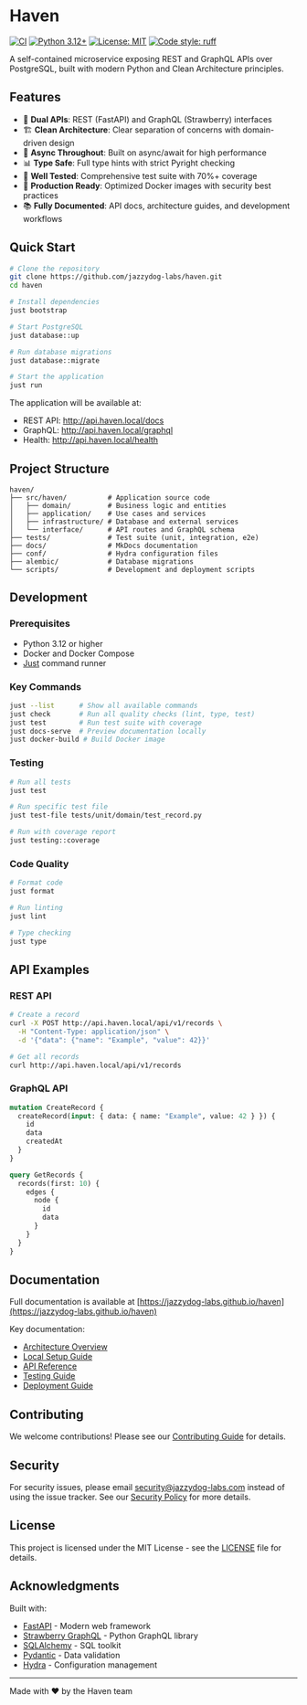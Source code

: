 # Haven

[![CI](https://github.com/jazzydog-labs/haven/actions/workflows/ci.yml/badge.svg)](https://github.com/jazzydog-labs/haven/actions/workflows/ci.yml)
[![Python 3.12+](https://img.shields.io/badge/python-3.12+-blue.svg)](https://www.python.org/downloads/)
[![License: MIT](https://img.shields.io/badge/License-MIT-yellow.svg)](https://opensource.org/licenses/MIT)
[![Code style: ruff](https://img.shields.io/badge/code%20style-ruff-000000.svg)](https://github.com/astral-sh/ruff)

A self-contained microservice exposing REST and GraphQL APIs over PostgreSQL, built with modern Python and Clean Architecture principles.

## Features

- 🚀 **Dual APIs**: REST (FastAPI) and GraphQL (Strawberry) interfaces
- 🏗️ **Clean Architecture**: Clear separation of concerns with domain-driven design
- 🔄 **Async Throughout**: Built on async/await for high performance
- 📊 **Type Safe**: Full type hints with strict Pyright checking
- 🧪 **Well Tested**: Comprehensive test suite with 70%+ coverage
- 🐳 **Production Ready**: Optimized Docker images with security best practices
- 📚 **Fully Documented**: API docs, architecture guides, and development workflows

## Quick Start

```bash
# Clone the repository
git clone https://github.com/jazzydog-labs/haven.git
cd haven

# Install dependencies
just bootstrap

# Start PostgreSQL
just database::up

# Run database migrations
just database::migrate

# Start the application
just run
```

The application will be available at:
- REST API: http://api.haven.local/docs
- GraphQL: http://api.haven.local/graphql
- Health: http://api.haven.local/health

## Project Structure

```
haven/
├── src/haven/          # Application source code
│   ├── domain/         # Business logic and entities
│   ├── application/    # Use cases and services
│   ├── infrastructure/ # Database and external services
│   └── interface/      # API routes and GraphQL schema
├── tests/              # Test suite (unit, integration, e2e)
├── docs/               # MkDocs documentation
├── conf/               # Hydra configuration files
├── alembic/            # Database migrations
└── scripts/            # Development and deployment scripts
```

## Development

### Prerequisites

- Python 3.12 or higher
- Docker and Docker Compose
- [Just](https://github.com/casey/just) command runner

### Key Commands

```bash
just --list      # Show all available commands
just check       # Run all quality checks (lint, type, test)
just test        # Run test suite with coverage
just docs-serve  # Preview documentation locally
just docker-build # Build Docker image
```

### Testing

```bash
# Run all tests
just test

# Run specific test file
just test-file tests/unit/domain/test_record.py

# Run with coverage report
just testing::coverage
```

### Code Quality

```bash
# Format code
just format

# Run linting
just lint

# Type checking
just type
```

## API Examples

### REST API

```bash
# Create a record
curl -X POST http://api.haven.local/api/v1/records \
  -H "Content-Type: application/json" \
  -d '{"data": {"name": "Example", "value": 42}}'

# Get all records
curl http://api.haven.local/api/v1/records
```

### GraphQL API

```graphql
mutation CreateRecord {
  createRecord(input: { data: { name: "Example", value: 42 } }) {
    id
    data
    createdAt
  }
}

query GetRecords {
  records(first: 10) {
    edges {
      node {
        id
        data
      }
    }
  }
}
```

## Documentation

Full documentation is available at [https://jazzydog-labs.github.io/haven](https://jazzydog-labs.github.io/haven)

Key documentation:
- [Architecture Overview](docs/architecture.md)
- [Local Setup Guide](docs/local-setup.md)
- [API Reference](docs/api/)
- [Testing Guide](docs/testing.md)
- [Deployment Guide](docs/deployment.md)

## Contributing

We welcome contributions! Please see our [Contributing Guide](docs/contributing.md) for details.

## Security

For security issues, please email security@jazzydog-labs.com instead of using the issue tracker. See our [Security Policy](SECURITY.md) for more details.

## License

This project is licensed under the MIT License - see the [LICENSE](LICENSE) file for details.

## Acknowledgments

Built with:
- [FastAPI](https://fastapi.tiangolo.com/) - Modern web framework
- [Strawberry GraphQL](https://strawberry.rocks/) - Python GraphQL library
- [SQLAlchemy](https://www.sqlalchemy.org/) - SQL toolkit
- [Pydantic](https://pydantic-docs.helpmanual.io/) - Data validation
- [Hydra](https://hydra.cc/) - Configuration management

---

Made with ❤️ by the Haven team
